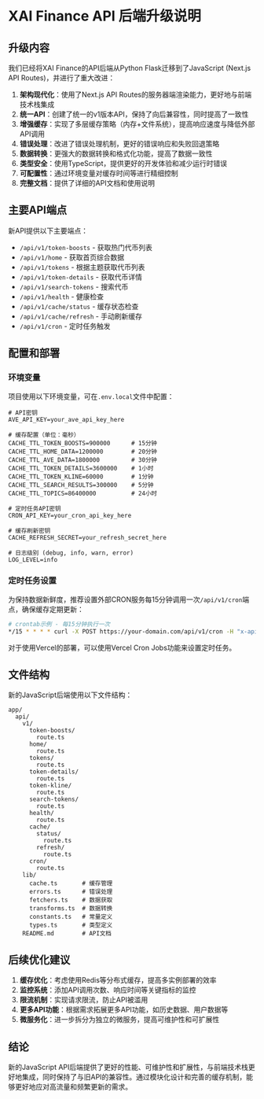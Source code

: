 # XAI Finance API 后端升级说明

## 升级内容

我们已经将XAI Finance的API后端从Python Flask迁移到了JavaScript (Next.js API Routes)，并进行了重大改进：

1. **架构现代化**：使用了Next.js API Routes的服务器端渲染能力，更好地与前端技术栈集成
2. **统一API**：创建了统一的v1版本API，保持了向后兼容性，同时提高了一致性
3. **增强缓存**：实现了多层缓存策略（内存+文件系统），提高响应速度与降低外部API调用
4. **错误处理**：改进了错误处理机制，更好的错误响应和失败回退策略
5. **数据转换**：更强大的数据转换和格式化功能，提高了数据一致性
6. **类型安全**：使用TypeScript，提供更好的开发体验和减少运行时错误
7. **可配置性**：通过环境变量对缓存时间等进行精细控制
8. **完整文档**：提供了详细的API文档和使用说明

## 主要API端点

新API提供以下主要端点：

- `/api/v1/token-boosts` - 获取热门代币列表
- `/api/v1/home` - 获取首页综合数据
- `/api/v1/tokens` - 根据主题获取代币列表
- `/api/v1/token-details` - 获取代币详情
- `/api/v1/search-tokens` - 搜索代币
- `/api/v1/health` - 健康检查
- `/api/v1/cache/status` - 缓存状态检查
- `/api/v1/cache/refresh` - 手动刷新缓存
- `/api/v1/cron` - 定时任务触发

## 配置和部署

### 环境变量

项目使用以下环境变量，可在`.env.local`文件中配置：

```
# API密钥
AVE_API_KEY=your_ave_api_key_here

# 缓存配置（单位：毫秒）
CACHE_TTL_TOKEN_BOOSTS=900000      # 15分钟
CACHE_TTL_HOME_DATA=1200000        # 20分钟
CACHE_TTL_AVE_DATA=1800000         # 30分钟
CACHE_TTL_TOKEN_DETAILS=3600000    # 1小时
CACHE_TTL_TOKEN_KLINE=60000        # 1分钟
CACHE_TTL_SEARCH_RESULTS=300000    # 5分钟
CACHE_TTL_TOPICS=86400000          # 24小时

# 定时任务API密钥
CRON_API_KEY=your_cron_api_key_here

# 缓存刷新密钥
CACHE_REFRESH_SECRET=your_refresh_secret_here

# 日志级别 (debug, info, warn, error)
LOG_LEVEL=info
```

### 定时任务设置

为保持数据新鲜度，推荐设置外部CRON服务每15分钟调用一次`/api/v1/cron`端点，确保缓存定期更新：

```bash
# crontab示例 - 每15分钟执行一次
*/15 * * * * curl -X POST https://your-domain.com/api/v1/cron -H "x-api-key: your_cron_api_key"
```

对于使用Vercel的部署，可以使用Vercel Cron Jobs功能来设置定时任务。

## 文件结构

新的JavaScript后端使用以下文件结构：

```
app/
  api/
    v1/ 
      token-boosts/
        route.ts
      home/
        route.ts
      tokens/
        route.ts
      token-details/
        route.ts
      token-kline/
        route.ts
      search-tokens/
        route.ts
      health/
        route.ts
      cache/
        status/
          route.ts
        refresh/
          route.ts
      cron/
        route.ts
    lib/
      cache.ts       # 缓存管理
      errors.ts      # 错误处理
      fetchers.ts    # 数据获取
      transforms.ts  # 数据转换
      constants.ts   # 常量定义
      types.ts       # 类型定义
    README.md        # API文档
```

## 后续优化建议

1. **缓存优化**：考虑使用Redis等分布式缓存，提高多实例部署的效率
2. **监控系统**：添加API调用次数、响应时间等关键指标的监控
3. **限流机制**：实现请求限流，防止API被滥用
4. **更多API功能**：根据需求拓展更多API功能，如历史数据、用户数据等
5. **微服务化**：进一步拆分为独立的微服务，提高可维护性和可扩展性

## 结论

新的JavaScript API后端提供了更好的性能、可维护性和扩展性，与前端技术栈更好地集成，同时保持了与旧API的兼容性。通过模块化设计和完善的缓存机制，能够更好地应对高流量和频繁更新的需求。 
